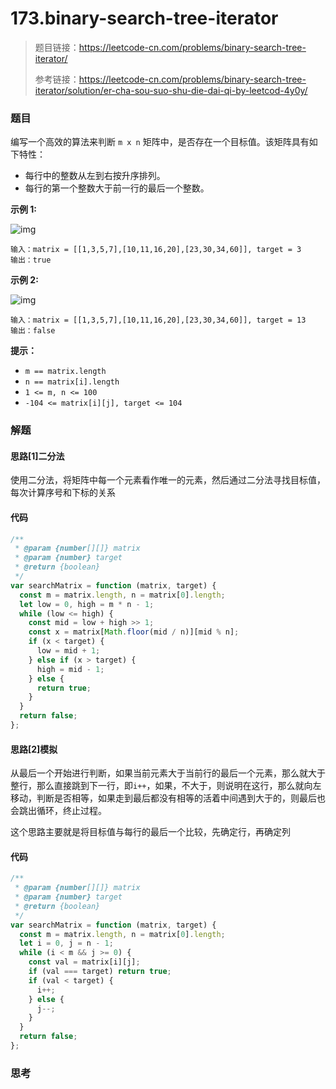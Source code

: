 # 173.binary-search-tree-iterator

> 题目链接：https://leetcode-cn.com/problems/binary-search-tree-iterator/
>
> 参考链接：https://leetcode-cn.com/problems/binary-search-tree-iterator/solution/er-cha-sou-suo-shu-die-dai-qi-by-leetcod-4y0y/

### 题目

编写一个高效的算法来判断 `m x n` 矩阵中，是否存在一个目标值。该矩阵具有如下特性：

* 每行中的整数从左到右按升序排列。
* 每行的第一个整数大于前一行的最后一个整数。

**示例  1:**

![img](https://assets.leetcode.com/uploads/2020/10/05/mat.jpg)

```
输入：matrix = [[1,3,5,7],[10,11,16,20],[23,30,34,60]], target = 3
输出：true
```

**示例  2:**

![img](https://assets.leetcode-cn.com/aliyun-lc-upload/uploads/2020/11/25/mat2.jpg)

```
输入：matrix = [[1,3,5,7],[10,11,16,20],[23,30,34,60]], target = 13
输出：false
```

**提示：**

- `m == matrix.length`
- `n == matrix[i].length`
- `1 <= m, n <= 100`
- `-104 <= matrix[i][j], target <= 104`



### 解题

#### 思路[1]二分法

使用二分法，将矩阵中每一个元素看作唯一的元素，然后通过二分法寻找目标值，每次计算序号和下标的关系

#### 代码

```javascript
/**
 * @param {number[][]} matrix
 * @param {number} target
 * @return {boolean}
 */
var searchMatrix = function (matrix, target) {
  const m = matrix.length, n = matrix[0].length;
  let low = 0, high = m * n - 1;
  while (low <= high) {
    const mid = low + high >> 1;
    const x = matrix[Math.floor(mid / n)][mid % n];
    if (x < target) {
      low = mid + 1;
    } else if (x > target) {
      high = mid - 1;
    } else {
      return true;
    }
  }
  return false;
};
```

#### 思路[2]模拟

从最后一个开始进行判断，如果当前元素大于当前行的最后一个元素，那么就大于整行，那么直接跳到下一行，即`i++`，如果，不大于，则说明在这行，那么就向左移动，判断是否相等，如果走到最后都没有相等的活着中间遇到大于的，则最后也会跳出循环，终止过程。

这个思路主要就是将目标值与每行的最后一个比较，先确定行，再确定列

#### 代码

```javascript
/**
 * @param {number[][]} matrix
 * @param {number} target
 * @return {boolean}
 */
var searchMatrix = function (matrix, target) {
  const m = matrix.length, n = matrix[0].length;
  let i = 0, j = n - 1;
  while (i < m && j >= 0) {
    const val = matrix[i][j];
    if (val === target) return true;
    if (val < target) {
      i++;
    } else {
      j--;
    }
  }
  return false;
};
```



### 思考